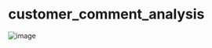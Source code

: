 # customer_comment_analysis
![image](https://github.com/user-attachments/assets/7f56caaf-9e32-4f73-aca4-df74758016a1)
